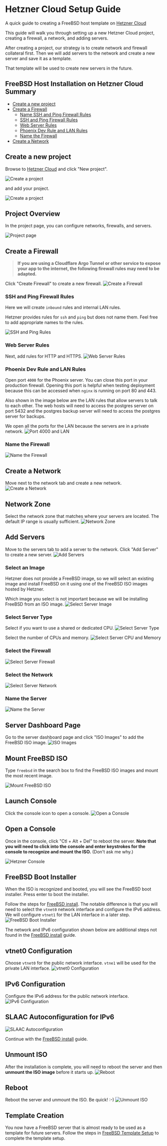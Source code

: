 # Hetzner Cloud Setup Guide

A quick guide to creating a FreeBSD host template on [Hetzner Cloud](https://console.hetzner.cloud/projects)

This guide will walk you through setting up a new Hetzner Cloud project, creating a firewall, a network, and adding servers.

After creating a project, our strategy is to create network and firewall collateral first. 
Then we will add servers to the network and create a new server and save it as a template.

That template will be used to create new servers in the future.

## FreeBSD Host Installation on Hetzner Cloud Summary

- [Create a new project](#create-a-new-project)
- [Create a Firewall](#create-a-firewall)
  - [Name SSH and Ping Firewall Rules](#ssh-and-ping-firewall-rules)
  - [SSH and Ping Firewall Rules](#ssh-and-ping-firewall-rules)
  - [Web Server Rules](#web-server-rules)
  - [Phoenix Dev Rule and LAN Rules](#phoenix-dev-rule-and-lan-rules)
  - [Name the Firewall](#name-the-firewall)
- [Create a Network](#create-a-network)

## Create a new project
Browse to [Hetzner Cloud](https://console.hetzner.cloud/projects) and click "New project".

![Create a project](hetzner-cloud/hetzner-cloud-020.avif)

and add your project.

![Create a project](hetzner-cloud/hetzner-cloud-030.avif)

## Project Overview

In the project page, you can configure networks, firewalls, and servers.

![Project page](hetzner-cloud/hetzner-cloud-050.avif)

## Create a Firewall

> **If you are using a Cloudflare Argo Tunnel or other service to expose your app to the internet, the following firewall rules may need to be adapted.**

Click "Create Firewall" to create a new firewall.
![Create a Firewall](hetzner-cloud/hetzner-cloud-060.avif)

### SSH and Ping Firewall Rules
Here we will create `inbound` rules and internal LAN rules.

Hetzner provides rules for `ssh` and `ping` but does not name them.
Feel free to add appropriate names to the rules.

![SSH and Ping Rules](hetzner-cloud/hetzner-cloud-070.avif)

### Web Server Rules

Next, add rules for HTTP and HTTPS.
![Web Server Rules](hetzner-cloud/hetzner-cloud-080.avif)

###  Phoenix Dev Rule and LAN Rules
Open port `4000` for the Phoenix server. 
You can close this port in your production firewall.
Opening this port is helpful when testing deployment because 
this can be accessed when `nginx` is running on port 80 and 443.

Also shown in the image below are the LAN rules that allow servers to talk to each other.
The web hosts will need to access the postgres server on port 5432 and
the postgres backup server will need to access the postgres server for backups.

We open all the ports for the LAN because the servers are in a private network.
![Port 4000 and LAN](hetzner-cloud/hetzner-cloud-100.avif)

### Name the Firewall
![Name the Firewall](hetzner-cloud/hetzner-cloud-110.avif)

## Create a Network
Move next to the network tab and create a new network.
![Create a Network](hetzner-cloud/hetzner-cloud-120.avif)

## Network Zone
Select the network zone that matches where your servers are located.
The default IP range is usually sufficient.
![Network Zone](hetzner-cloud/hetzner-cloud-130.avif)

## Add Servers

Move to the servers tab to add a server to the network.
Click "Add Server" to create a new server.
![Add Servers](hetzner-cloud/hetzner-cloud-140.avif)

### Select an Image
Hetzner does not provide a FreeBSD image, so we will select an existing image and install 
FreeBSD on it using one of the FreeBSD ISO images hosted by Hetzner.

Which image you select is not important because we will be installing FreeBSD from an ISO image.
![Select Server Image](hetzner-cloud/hetzner-cloud-170.avif)

### Select Server Type
Select if you want to use a shared or dedicated CPU.
![Select Server Type](hetzner-cloud/hetzner-cloud-180.avif)

Select the number of CPUs and memory.
![Select Server CPU and Memory](hetzner-cloud/hetzner-cloud-190.avif)

### Select the Firewall
![Select Server Firewall](hetzner-cloud/hetzner-cloud-160.avif)

### Select the Network
![Select Server Network](hetzner-cloud/hetzner-cloud-200.avif)

### Name the Server
![Name the Server](hetzner-cloud/hetzner-cloud-210.avif)

## Server Dashboard Page
Go to the server dashboard page and click "ISO Images" to add the FreeBSD ISO image.
![ISO Images](hetzner-cloud/hetzner-cloud-230.avif)

## Mount FreeBSD ISO
Type `freebsd` in the search box to find the FreeBSD ISO images and mount the most recent image.

![Mount FreeBSD ISO](hetzner-cloud/hetzner-cloud-240.avif)

## Launch Console
Click the console icon to open a console.
![Open a Console](hetzner-cloud/hetzner-cloud-250.avif)

## Open a Console
Once in the console, click "Ctl + Alt + Del" to reboot the server.
**Note that you will need to click into the console and enter keystrokes for the console to recognize and mount the ISO.** (Don't ask me why.)

![Hetzner Console](hetzner-cloud/hetzner-cloud-260.avif)

## FreeBSD Boot Installer
When the ISO is recognized and booted, you will see the FreeBSD boot installer. Press enter to boot the installer.

Follow the steps for [FreeBSD install](freebsd-install.html). 
The notable difference is that you will need to select the `vtnet0` network interface and configure the IPv6 address.
We will configure `vtnet1` for the LAN interface in a later step.
![FreeBSD Boot Installer](hetzner-cloud/hetzner-cloud-270.avif)

The network and IPv6 configuration shown below are additional steps not found in the [FreeBSD install](freebsd-install.html) guide.

## vtnet0 Configuration
Choose `vtnet0` for the public network interface. `vtne1` will be used for the private LAN interface.
![vtnet0 Configuration](hetzner-cloud/hetzner-cloud-280.avif)

## IPv6 Configuration
Configure the IPv6 address for the public network interface.
![IPv6 Configuration](hetzner-cloud/hetzner-cloud-290.avif)

## SLAAC Autoconfiguration for IPv6
![SLAAC Autoconfiguration](hetzner-cloud/hetzner-cloud-300.avif)

Continue with the [FreeBSD install](freebsd-install.html) guide.

## Unmount ISO
After the installation is complete, you will need to reboot the server and then **unmount the ISO image** before it starts up.
![Reboot](hetzner-cloud/hetzner-cloud-310.avif)

## Reboot
Reboot the server and unmount the ISO. Be quick! :-)
![Unmount ISO](hetzner-cloud/hetzner-cloud-320.avif)

## Template Creation

You now have a FreeBSD server that is almost ready to be used as a template for future servers.
Follow the steps in [FreeBSD Template Setup](freebsd-template-setup.html) to complete the template setup.
